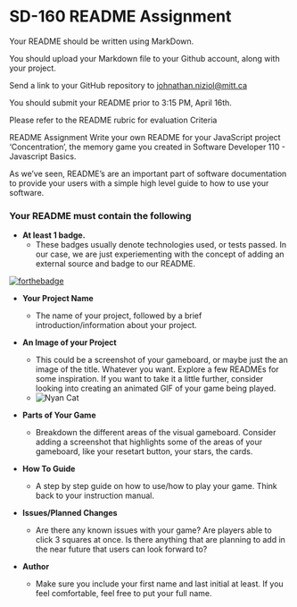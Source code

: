# SD-160 README Assignment

Your README should be written using MarkDown.

You should upload your Markdown file to your Github account, along with your project.

Send a link to your GitHub repository to johnathan.niziol@mitt.ca

You should submit your README prior to 3:15 PM, April 16th.

Please refer to the README rubric for evaluation Criteria

README Assignment
Write your own README for your JavaScript project ‘Concentration’, the memory game you created in Software Developer 110 - Javascript Basics.

As we’ve seen, README’s are an important part of software documentation to provide your users with a simple high level guide to how to use your software.

### Your README must contain the following

* **At least 1 badge.**
  * These badges usually denote technologies used, or tests passed. In our case, we are just experiementing with the concept of adding an external source and badge to our README. 

[![forthebadge](https://forthebadge.com/images/badges/uses-badges.svg)](https://forthebadge.com)

* **Your Project Name**
  * The name of your project, followed by a brief introduction/information about your project.

* **An Image of your Project**
  * This could be a screenshot of your gameboard, or maybe just the an image of the title. Whatever you want. Explore a few READMEs for some inspiration. If you want to take it a little further, consider looking into creating an animated GIF of your game being played.
  * ![Nyan Cat](http://blog.boreal-kiss.net/wp/wp-content/uploads/2012/09/medium.gif)

* **Parts of Your Game**
  * Breakdown the different areas of the visual gameboard. Consider adding a screenshot that highlights some of the areas of your gameboard, like your resetart button, your stars, the cards.
 
* **How To Guide**
  * A step by step guide on how to use/how to play your game. Think back to your instruction manual.
 
* **Issues/Planned Changes**
  * Are there any known issues with your game? Are players able to click 3 squares at once. Is there anything that are planning to add in the near future that users can look forward to?

* **Author**
  * Make sure you include your first name and last initial at least. If you feel comfortable, feel free to put your full name.
  


